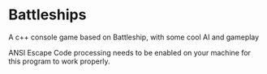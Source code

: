 # Battleships
A c++ console game based on Battleship, with some cool AI and gameplay

ANSI Escape Code processing needs to be enabled on your machine for this program to work properly.
